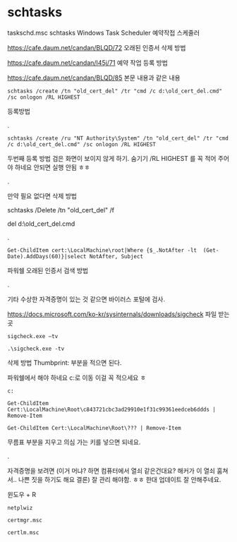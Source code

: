 # schtasks
taskschd.msc schtasks Windows Task Scheduler 예약작접 스케줄러

https://cafe.daum.net/candan/BLQD/72 오래된 인증서 삭제 방법

https://cafe.daum.net/candan/I45j/71 예약 작업 등록 방법

https://cafe.daum.net/candan/BLQD/85 본문 내용과 같은 내용 

`schtasks /create /tn "old_cert_del" /tr "cmd /c d:\old_cert_del.cmd" /sc onlogon /RL HIGHEST`

등록방법

.

`schtasks /create /ru "NT Authority\System" /tn "old_cert_del" /tr "cmd /c d:\old_cert_del.cmd" /sc onlogon /RL HIGHEST`

두번째 등록 방법 검은 화면이 보이지 않게 하기. 숨기기 /RL HIGHEST 를 꼭 적어 주어야 하네요 안되면 실행 안됨 ㅎㅎ

.

만약 필요 없다면 삭제 방법

schtasks /Delete /tn "old_cert_del" /f

del d:\old_cert_del.cmd

.

`Get-ChildItem cert:\LocalMachine\root|Where {$_.NotAfter -lt  (Get-Date).AddDays(60)}|select NotAfter, Subject`

파워쉘 오래된 인증서 검색 방법

.

기타 수상한 자격증명이 있는 것 같으면 바이러스 포털에 검사.

https://docs.microsoft.com/ko-kr/sysinternals/downloads/sigcheck 파일 받는곳   

`sigcheck.exe –tv`

`.\sigcheck.exe -tv`


삭제 방법 Thumbprint: 부분을 적으면 된다.

파워쉘에서 해야 하네요 c:로 이동 이걸 꼭 적으세요 ㅎ 

`c:`

`Get-ChildItem Cert:\LocalMachine\Root\c843721cbc3ad29910e1f31c99361eedceb6ddds | Remove-Item`

`Get-ChildItem Cert:\LocalMachine\Root\??? | Remove-Item`

무름표 부분을 지우고 의심 가는 키를 넣으면 되네요.

.

자격증명을 보려면 (이거 머냐? 하면 컴퓨터에서 열쇠 같은건대요? 해커가 이 열쇠 훔쳐서.. 나쁜 짓을 하기도 해요 결론) 잘 관리 해야함. ㅎㅎ 한대 업데이트 잘 안해주네요.

윈도우 + R

`netplwiz`

`certmgr.msc`

`certlm.msc`
